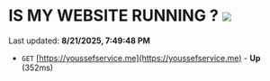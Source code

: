 # IS MY WEBSITE RUNNING ? [![](https://img.shields.io/static/v1?label=Sponsor&message=%E2%9D%A4&logo=GitHub&color=%23fe8e86)](https://github.com/sponsors/Youssef-Lehmam)

Last updated: **8/21/2025, 7:49:48 PM**

- `GET` [https://youssefservice.me](https://youssefservice.me) - **Up** (352ms)
